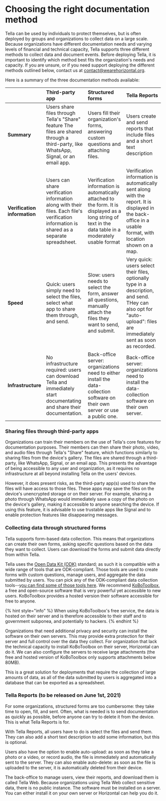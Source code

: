 # Choosing the right documentation method

Tella can be used by individuals to protect themselves, but is often deployed by groups and organizations to collect data on a large scale. Because organizations have different documentation needs and varying levels of financial and technical capacity, Tella supports three different methods to collect data and document events. Before deploying Tella, it is important to identify which method best fits the organization's needs and capacity. If you are unsure, or if you need support deploying the different methods outlined below, contact us at contact@wearehorizontal.org. 

Here is a summary of the three documentation methods available:

|  | Third-party app | Structured forms | Tella Reports |
| :--- | :--- | :--- | :--- |
| **Summary** | Users share files through Tella's "Share" feature The files are shared through a third-party, like WhatsApp, Signal, or an email app.  | Users fill their organization's forms, answering custom questions and attaching files. | Users create and send reports that include files and a short text description  |
| **Verification information** | Users can share verification information along with their files. Each file's verification information is shared as a separate spreadsheet. | Verification information is automatically attached to the form. It is displayed as a long string of text in the data table in a moderately usable format | Verification information is automatically sent along with the report. It is displayed in the back-office in a usable format, with location shown on a map.  |
| **Speed** | Quick: users simply need to select the files, select what app to share them through, and send. | Slow: users needs to select the form, answer all questions, manually attach the files they want to send, and submit. | Very quick: users select their files, optionally type in a description, and send. THey can also opt for "auto-upload": files are immediately sent as soon as recorded. |
| **Infrastructure** | No infrastructure required: users can download Tella and immediately start documentating and share their documentation. | Back-office server: organizations need to either install the data-collection software on their own server or use a public one. | Back-office server: organizations need to install the data-collection software on their own server. |

### Sharing files through third-party apps

Organizations can train their members on the use of Tella's core features for documentation purposes. Their members can then share their photo, video, and audio files through Tella's "Share" feature, which functions similarly to sharing files from the device's gallery. The files are shared through a third-party, like WhatsApp, Signal, or an email app. This presents the advantage of being accessible to any user and organization, as it requires no infrastructure at all beyond installing Tella on the users' devices. 

However, it does present risks, as the third-party app\(s\) used to share the files will have access to those files. These apps may save the files on the device's unencrypted storage or on their server. For example, sharing a photo through WhatsApp would immediately save a copy of the photo on the device's gallery, making it accessible to anyone searching the device. If using this feature, it is advisable to use trustable apps like Signal and to enable protection features like disappearing messages. 

### Collecting data through structured forms

Tella supports form-based data collection. This means that organizations can create their own forms, asking specific questions based on the data they want to collect. Users can download the forms and submit data directly from within Tella. 

Tella uses the [Open Data Kit \(ODK\)](http://opendatakit.org/) standard; as such it is compatible with a wide range of tools that are ODK-compliant. Those tools are used to create forms with custom questions, manage users, and aggregate the data submitted by users. You can pick any of the ODK-compliant data collection tools--y[ou can find some of those tools here](https://opendatakit.org/community/ecosystem/). We recommend [KoBoToolbox](http://kobotoolbox.org/), a free and open-source software that is very powerful yet accessible to new users. KoBoToolbox provides a hosted version their software accessible for free to anyone. 

{% hint style="info" %}
When using KoBoToolbox's free service, the data is hosted on their server and is therefore accessible to their staff and to government subponea, and potentially to hackers.
{% endhint %}

Organizations that need additional privacy and security can install the software on their own servers. This may provide extra protection for their server and full control over the data they collect. For organization that lack the technical capacity to install KoBoToolbox on their server, Horizontal can do it. We can also configure the servers to receive large attachments \(the free and hosted version of KoBoToolbox only supports attachments below 80MB\). 

This is a great solution for deployments that require the collection of large amounts of data, as all of the data submitted by users is aggregated into a database that can be exported as a spreadsheet. 

### Tella Reports \(to be released on June 1st, 2021\)

For some organizations, structured forms are too cumbersome: they take time to open, fill, and sent. Often, what is needed is to send documentation as quickly as possible, before anyone can try to delete it from the device. This is what Tella Reports is for.

With Tella Reports, all users have to do is select the files and send them. They can also add a short text description to add some information, but this is optional. 

Users also have the option to enable auto-upload: as soon as they take a photo or a video, or record audio, the file is immediately and automatically sent to the server. They can also enable auto-delete: as soon as the file is uploaded to the server, it is automatically deleted from their device. 

The back-office to manage users, view their reports, and download them is called Tella Web. Because organizations using Tella Web collect sensitive data, there is no public instance. The software must be installed on a server. You can either install it on your own server or Horizontal can help you do it. 



